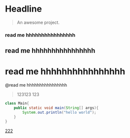 # Headline

> An awesome project.


### read me  hhhhhhhhhhhhhhhh
## read me  hhhhhhhhhhhhhhhh
# read me  hhhhhhhhhhhhhhhh
@read me  hhhhhhhhhhhhhhhh

>
> 123123
> 123
> 
> 
> 
```java
class Main{
    public static void main(String[] args){
        System.out.println("hello world");
    }
}
```

[222](http://www.baidu.com)